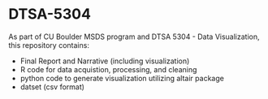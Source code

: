 # DTSA-5304

As part of CU Boulder MSDS program and DTSA 5304 - Data Visualization, this repository contains:

- Final Report and Narrative (including visualization)
- R code for data acquistion, processing, and cleaning
- python code to generate visualization utilizing altair package
- datset (csv format)
